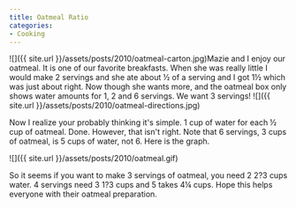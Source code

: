 ```yaml
---
title: Oatmeal Ratio
categories:
- Cooking
---
```


![]({{ site.url }}/assets/posts/2010/oatmeal-carton.jpg)Mazie and I enjoy our oatmeal. It is one of our favorite breakfasts. When she was really little I would make 2 servings and she ate about ½ of a serving and I got 1½ which was just about right. Now though she wants more, and the oatmeal box only shows water amounts for 1, 2 and 6 servings. We want 3 servings!
![]({{ site.url }}/assets/posts/2010/oatmeal-directions.jpg)

Now I realize your probably thinking it's simple. 1 cup of water for each ½ cup of oatmeal. Done. However, that isn't right. Note that 6 servings, 3 cups of oatmeal, is 5 cups of water, not 6. Here is the graph.

![]({{ site.url }}/assets/posts/2010/oatmeal.gif)

So it seems if you want to make 3 servings of oatmeal, you need 2 2?3 cups water. 4 servings need 3 1?3 cups and 5 takes 4¼ cups. Hope this helps everyone with their oatmeal preparation.
